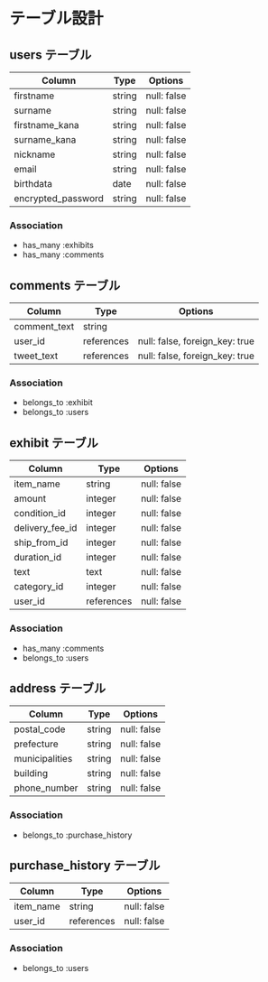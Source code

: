 # テーブル設計

## users テーブル

| Column             | Type   | Options     |
| ------------------ | ------ | ----------- |
| firstname          | string | null: false |
| surname            | string | null: false |
| firstname_kana     | string | null: false |
| surname_kana       | string | null: false |
| nickname           | string | null: false |
| email              | string | null: false |
| birthdata          | date   | null: false |
| encrypted_password | string | null: false |

### Association

- has_many :exhibits
- has_many :comments

## comments テーブル

| Column       | Type       | Options                        |
| ------------ | ---------- | ------------------------------ |
| comment_text | string     |                                |
| user_id      | references | null: false, foreign_key: true |
| tweet_text   | references | null: false, foreign_key: true |

### Association

- belongs_to :exhibit
- belongs_to :users

## exhibit テーブル

| Column          | Type       | Options     |
| --------------- | ---------- | ----------- |
| item_name       | string     | null: false |
| amount          | integer    | null: false |
| condition_id    | integer    | null: false |
| delivery_fee_id | integer    | null: false |
| ship_from_id    | integer    | null: false |
| duration_id     | integer    | null: false |
| text            | text       | null: false |
| category_id     | integer    | null: false |
| user_id         | references | null: false |

### Association

- has_many :comments
- belongs_to :users

## address テーブル

| Column         | Type       | Options     |
| -------------  | ---------- | ----------- |
| postal_code    | string     | null: false |
| prefecture     | string     | null: false |
| municipalities | string     | null: false |
| building       | string     | null: false |
| phone_number   | string     | null: false |

### Association

- belongs_to :purchase_history

## purchase_history テーブル

| Column          | Type       | Options     |
| --------------- | ---------- | ----------- |
| item_name       | string     | null: false |
| user_id         | references | null: false |

### Association

- belongs_to :users


